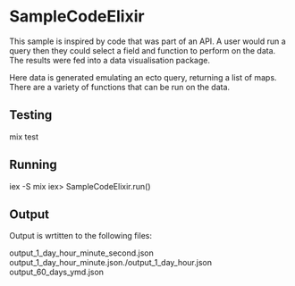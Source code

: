 # SampleCodeElixir

This sample is inspired by code that was part of an API. A user would run a query then they could select a 
field and function to perform on the data. The results were fed into a data visualisation package.

Here data is generated emulating an ecto query, returning a list of maps. There are a variety of functions that can be run on the data.


## Testing
mix test

## Running
iex -S mix
iex> SampleCodeElixir.run()

## Output
Output is wrtitten to the following files:

output_1_day_hour_minute_second.json  
output_1_day_hour_minute.json./output_1_day_hour.json  
output_60_days_ymd.json  






